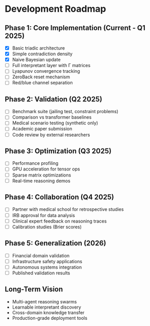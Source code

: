 # Development Roadmap

## Phase 1: Core Implementation (Current - Q1 2025)
- [x] Basic triadic architecture
- [x] Simple contradiction density
- [x] Naive Bayesian update
- [ ] Full interpretant layer with Γ matrices
- [ ] Lyapunov convergence tracking
- [ ] ZeroBack reset mechanism
- [ ] Red/blue channel separation

## Phase 2: Validation (Q2 2025)
- [ ] Benchmark suite (jailing test, constraint problems)
- [ ] Comparison vs transformer baselines
- [ ] Medical scenario testing (synthetic only)
- [ ] Academic paper submission
- [ ] Code review by external researchers

## Phase 3: Optimization (Q3 2025)
- [ ] Performance profiling
- [ ] GPU acceleration for tensor ops
- [ ] Sparse matrix optimizations
- [ ] Real-time reasoning demos

## Phase 4: Collaboration (Q4 2025)
- [ ] Partner with medical school for retrospective studies
- [ ] IRB approval for data analysis
- [ ] Clinical expert feedback on reasoning traces
- [ ] Calibration studies (Brier scores)

## Phase 5: Generalization (2026)
- [ ] Financial domain validation
- [ ] Infrastructure safety applications
- [ ] Autonomous systems integration
- [ ] Published validation results

## Long-Term Vision
- Multi-agent reasoning swarms
- Learnable interpretant discovery
- Cross-domain knowledge transfer
- Production-grade deployment tools
